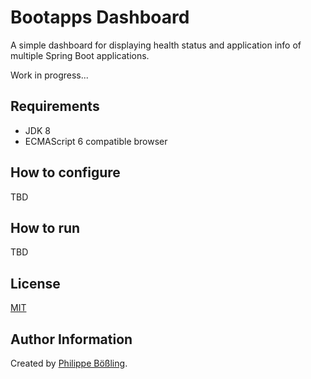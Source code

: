 # Bootapps Dashboard

A simple dashboard for displaying health status and application info of multiple Spring Boot applications.

Work in progress...

## Requirements

- JDK 8
- ECMAScript 6 compatible browser

## How to configure

TBD

## How to run

TBD

## License

[MIT](LICENSE)

## Author Information

Created by [Philippe Bößling](https://www.gihub.com/pboessling).